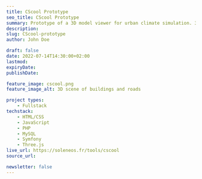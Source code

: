```yaml
---
title: CScool Prototype
seo_title: CScool Prototype
summary: Prototype of a 3D model viewer for urban climate simulation. 3 months internship at Soleneos.
description: 
slug: CScool-prototype
author: John Doe

draft: false
date: 2022-07-14T14:30:00+02:00
lastmod: 
expiryDate: 
publishDate: 

feature_image: cscool.png
feature_image_alt: 3D scene of buildings and roads

project types: 
    - Fullstack
techstack:
    - HTML/CSS
    - JavaScript
    - PHP
    - MySQL
    - Symfony
    - Three.js
live_url: https://soleneos.fr/tools/cscool
source_url: 

newsletter: false
---
```


